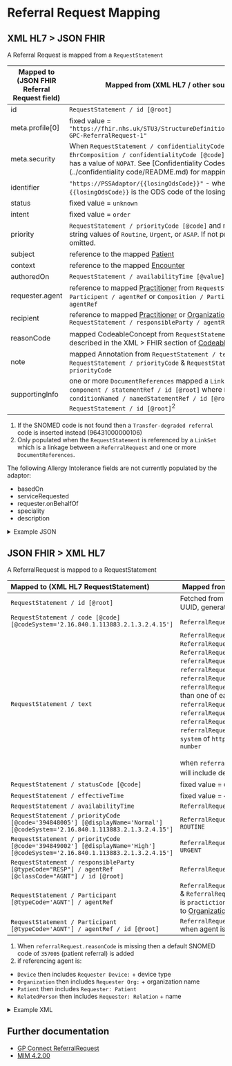 # Referral Request Mapping

## XML HL7 > JSON FHIR

A Referral Request is mapped from a `RequestStatement`

| Mapped to (JSON FHIR Referral Request field) | Mapped from (XML HL7 / other source)                                                                                                                                                                                               |
|----------------------------------------------|------------------------------------------------------------------------------------------------------------------------------------------------------------------------------------------------------------------------------------|
| id                                           | `RequestStatement / id [@root]`                                                                                                                                                                                                    |
| meta.profile\[0]                             | fixed value = `"https://fhir.nhs.uk/STU3/StructureDefinition/CareConnect-GPC-ReferralRequest-1"`                                                                                                                                   |
| meta.security                                | When `RequestStatement / confidentialityCode [@code]` or `EhrComposition / confidentialityCode [@code]` is present and has a value of `NOPAT`. See [Confidentiality Codes](../confidentiality code/README.md) for mapping details. |
| identifier                                   | `"https://PSSAdaptor/{{losingOdsCode}}"` - where the `{{losingOdsCode}}` is the ODS code of the losing practice                                                                                                                    |
| status                                       | fixed value = `unknown`                                                                                                                                                                                                            |
| intent                                       | fixed value = `order`                                                                                                                                                                                                              |
| priority                                     | `RequestStatement / priorityCode [@code]` and mapped to string values of `Routine`, `Urgent`, or `ASAP`. If not present then it is omitted.                                                                                        |
| subject                                      | reference to the mapped [Patient](../patient/README.md)                                                                                                                                                                            |
| context                                      | reference to the mapped [Encounter](../encounters/README.md)                                                                                                                                                                       |
| authoredOn                                   | `RequestStatement / availabilityTime [@value]`                                                                                                                                                                                     |
| requester.agent                              | reference to mapped [Practitioner](../practitioners/README.md) from `RequestStatement / Participent / agentRef` or `Composition / Participent / agentRef`                                                                          |
| recipient                                    | reference to mapped [Practitioner](../practitioners/README.md) or [Organization](../organizations/README.md) from `RequestStatement / responsibleParty / agentRef`                                                                 |
| reasonCode                                   | mapped CodeableConcept from `RequestStatement / code` <sup>1</sup> as described in the XML > FHIR section of [Codeable Concept](../codeable%20concept/README.md)                                                                   |
| note                                         | mapped Annotation from `RequestStatement / text` & `RequestStatement / priorityCode` & `RequestStatement / priorityCode`                                                                                                           |
| supportingInfo                               | one or more `DocumentReferences` mapped a `LinkSet / component / statementRef / id [@root]` where `LinkSet / conditionNamed / namedStatementRef / id [@root]` references `RequestStatement / id [@root]`<sup>2</sup>               |

1.  If the SNOMED code is not found then a `Transfer-degraded referral` code is inserted instead (96431000000106)
2.  Only populated when the `RequestStatement` is referenced by a `LinkSet` which is a linkage between a 
    `ReferralRequest` and one or more `DocumentReferences`.

The following Allergy Intolerance fields are not currently populated by the adaptor:
- basedOn
- serviceRequested
- requester.onBehalfOf
- speciality
- description


<details>
    <summary>Example JSON</summary>

```
{
    "resourceType": "ReferralRequest",
    "id": "referral-request-id",
    "meta": {
        "profile": [
            "https://fhir.nhs.uk/STU3/StructureDefinition/CareConnect-GPC-ReferralRequest-1"
        ]
    },
    "identifier": [
        {
            "system": "https://PSSAdaptor/2167888433",
            "value": "referral-request-id"
        }
    ],
    "status": "unknown",
    "intent": "order",
    "priority": "routine",
    "subject": {
        "reference": "Patient/180b44bf-31d8-407b-b8ca-994a3f4a226c"
    },
    "context": {
        "reference": "Encounter/2485BC20-90B4-11EC-B1E5-0800200C9A66"
    },
    "authoredOn": "2010-01-01T12:30:00+00:00",
    "requester": {
        "agent": {
            "reference": "Practitioner/58341512-03F3-4C8E-B41C-A8FCA3886BBB"
        }
    },
    "recipient": [
        {
            "reference": "Practitioner/B8CA3710-4D1C-11E3-9E6B-010000001205"
        }
    ],
    "reasonCode": [
        {
            "coding": [
                {
                    "extension": [
                        {
                            "url": "https://fhir.nhs.uk/STU3/StructureDefinition/Extension-coding-sctdescid",
                            "extension": [
                                {
                                    "url": "descriptionDisplay",
                                    "valueString": "Reason Code 1"
                                }
                            ]
                        }
                    ],
                    "system": "http://snomed.info/sct",
                    "code": "183885007",
                    "display": "Private referral to obstetrician"
                }
            ],
            "text": "Reason Code 1"
        }
    ],
    "supportingInfo": [
        {
            "reference": "DocumentReference/BFBF038A-F142-4C67-B05B-D155E2C89990"
        },
        {
            "reference": "DocumentReference/6DC83A17-4DFD-4C1C-A452-45F8F8A8FBA1"
        }
    ],
    "note": [
        {
            "text": "Priority: Routine"
        },
        {
            "text": "Action Date: 2005-04-06"
        },
        {
            "text": "Test request statement text\n                                                            New line\n                                                        "
        }
    ]
}
```
</details>

## JSON FHIR > XML HL7

A ReferralRequest is mapped to a RequestStatement

| Mapped to (XML HL7 RequestStatement)                                                                                         | Mapped from (JSON FHIR / other source )                                                                                                                                                                                                                                                                                                                                                                                                                                                                                                                                                    |
|:-----------------------------------------------------------------------------------------------------------------------------|--------------------------------------------------------------------------------------------------------------------------------------------------------------------------------------------------------------------------------------------------------------------------------------------------------------------------------------------------------------------------------------------------------------------------------------------------------------------------------------------------------------------------------------------------------------------------------------------|
| `RequestStatement / id [@root]`                                                                                              | Fetched from resource ID or, if not valid UUID, generated by the Adaptor                                                                                                                                                                                                                                                                                                                                                                                                                                                                                                                   |
| `RequestStatement / code [@code] [@codeSystem='2.16.840.1.113883.2.1.3.2.4.15']`                                             | `ReferralRequest.reasonCode` <sup>1</sup>                                                                                                                                                                                                                                                                                                                                                                                                                                                                                                                                                  |
| `RequestStatement / text`                                                                                                    | `ReferralRequest.description` & `ReferralRequest.note` & `ReferralRequest.speciality` & `referralRequest.serviceRequested` & `referralRequest.supportingInfo`.  <br/>`referralRequest.reasonCode` or `referralRequest.Recipient.name` when more than one of each.  <br/>`referralRequest.Priority` when `referralRequest.priority` is `ASAP`.  <br/>`referralRequest.identifier.value` when `referralRequest.identifer` contains a `system` of `https://fhir.nhs.uk/Id/ubr-number`  <br/><br/>when `referralRequest.requester` is present will include details from this type <sup>2</sup> |
| `RequestStatement / statusCode [@code]`                                                                                      | fixed value = `Complete`                                                                                                                                                                                                                                                                                                                                                                                                                                                                                                                                                                   |
| `RequestStatement / effectiveTime`                                                                                           | fixed value = `<center nullFlavor="NI">`                                                                                                                                                                                                                                                                                                                                                                                                                                                                                                                                                   |
| `RequestStatement / availabilityTime`                                                                                        | `ReferralRequest.authoredOn`                                                                                                                                                                                                                                                                                                                                                                                                                                                                                                                                                               |
| `RequestStatement / priorityCode [@code='394848005'] [@displayName='Normal'] [@codeSystem='2.16.840.1.113883.2.1.3.2.4.15']` | `ReferralRequest.priority` when `priority` = `ROUTINE`                                                                                                                                                                                                                                                                                                                                                                                                                                                                                                                                     |
| `RequestStatement / priorityCode [@code='394849002'] [@displayName='High'] [@codeSystem='2.16.840.1.113883.2.1.3.2.4.15']`   | `ReferralRequest.priority` when `priority` = `URGENT`                                                                                                                                                                                                                                                                                                                                                                                                                                                                                                                                      |
| `RequestStatement / responsibleParty [@typeCode="RESP"] / agentRef [@classCode="AGNT"] / id [@root]`                         | `ReferralRequest.recipient.agentref.id`                                                                                                                                                                                                                                                                                                                                                                                                                                                                                                                                                    |
| `RequestStatement / Participant [@typeCode='AGNT'] / agentRef `                                                              | `ReferralRequest.requester.agent.reference` & `ReferralRequest.onBehalfOf`  when agent is `practictioner` and `onBehalfOf` is reference to [Organization](../organizations/README.md)                                                                                                                                                                                                                                                                                                                                                                                                      |
| `RequestStatement / Participant [@typeCode='AGNT'] / agentRef / id [@root]`                                                  | `ReferralRequest.requester.agent.reference` when agent is `practictioner`                                                                                                                                                                                                                                                                                                                                                                                                                                                                                                                  |

1. When `referralRequest.reasonCode` is missing then a default SNOMED code of `357005` (patient referral) is added
2. if referencing agent is:
* `Device` then includes `Requester Device:` + device type
* `Organization` then includes `Requester Org:` + organization name
* `Patient` then includes `Requester: Patient`
* `RelatedPerson` then includes `Requester: Relation` + name


<details><summary>Example XML</summary>

```
<component typeCode="COMP">
    <RequestStatement classCode="OBS" moodCode="RQO">
        <id root="B4303C92-4D1C-11E3-A2DD-010000000161" />
        <code code="8HV6." codeSystem="2.16.840.1.113883.2.1.3.2.4.14" displayName="Reason Code">
            <translation code="183885007" codeSystem="2.16.840.1.113883.2.1.3.2.4.15"
                displayName="Reason Code 1" />
            <translation code="8HV6.00" codeSystem="2.16.840.1.113883.2.1.6.2"
                displayName="Reason Code 2" />
        </code>
        <text>Test request statement text</text>
        <statusCode code="COMPLETE" />
        <effectiveTime>
            <center value="20050406" nullFlavor="NI" />
        </effectiveTime>
        <availabilityTime value="20100101123000" />
        <priorityCode code="394848005" displayName="Normal"
            codeSystem="2.16.840.1.113883.2.1.3.2.4.15">
            <originalText>Routine</originalText>
        </priorityCode>
        <responsibleParty typeCode="RESP">
            <agentRef classCode="AGNT">
                <id root="B8CA3710-4D1C-11E3-9E6B-010000001205" />
            </agentRef>
        </responsibleParty>
        <Participant typeCode="PPRF" contextControlCode="OP">
            <agentRef classCode="AGNT">
                <id root="58341512-03F3-4C8E-B41C-A8FCA3886BBB" />
            </agentRef>
        </Participant>
    </RequestStatement>
</component>
```
</details>

## Further documentation

- [GP Connect ReferralRequest](https://developer.nhs.uk/apis/gpconnect-1-6-0/accessrecord_structured_development_referralrequest.html)
- [MIM 4.2.00](https://data.developer.nhs.uk/dms/mim/4.2.00/Index.htm)